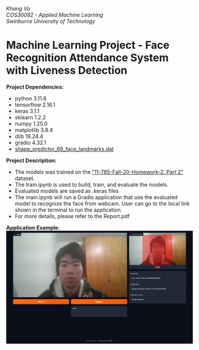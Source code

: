 _Khang Vo_  
_COS30082 - Applied Machine Learning_  
_Swinburne University of Technology_
# Machine Learning Project - Face Recognition Attendance System with Liveness Detection

**Project Dependencies:**
* python 3.11.8
* tensorflow 2.16.1
* keras 3.1.1
* sklearn 1.2.2
* numpy 1.25.0
* matplotlib 3.8.4
* dlib 19.24.4
* gradio 4.32.1
* [shape_predictor_68_face_landmarks.dat](http://dlib.net/files/shape_predictor_68_face_landmarks.dat.bz2)

**Project Description:**
* The models was trained on the ["11-785-Fall-20-Homework-2: Part 2"](https://www.kaggle.com/c/11-785-fall-20-homework-2-part-2/overview/evaluation) dataset.
* The train.ipynb is used to build, train, and evaluate the models.
* Evaluated models are saved as .keras files
* The main.ipynb will run a Gradio application that use the evaluated model to recognize the face from webcam. User can go to the local link shown in the terminal to run the application.
* For more details, please refer to the Report.pdf

**Application Example:**
![Screenshot](Screenshot.jpeg)